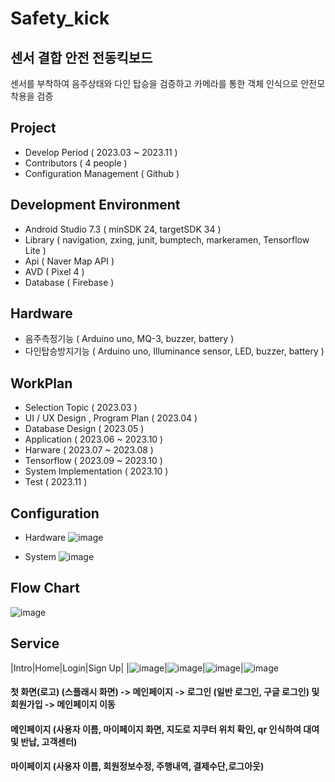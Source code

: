 # Safety_kick
## 센서 결합 안전 전동킥보드
센서를 부착하여 음주상태와 다인 탑승을 검증하고 카메라를 통한 객체 인식으로 안전모 착용을 검증

## Project
- Develop Period ( 2023.03 ~ 2023.11 )
- Contributors ( 4 people )
- Configuration Management ( Github )

## Development Environment
- Android Studio 7.3 ( minSDK 24, targetSDK 34 )
- Library ( navigation, zxing, junit, bumptech, markeramen, Tensorflow Lite )
- Api ( Naver Map API )
- AVD ( Pixel 4 )
- Database ( Firebase )

## Hardware
- 음주측정기능 ( Arduino uno, MQ-3, buzzer, battery )
- 다인탑승방지기능 ( Arduino uno, Illuminance sensor, LED, buzzer, battery )

## WorkPlan
- Selection Topic ( 2023.03 )
- UI / UX Design , Program Plan ( 2023.04 )
- Database Design ( 2023.05 )
- Application ( 2023.06 ~ 2023.10 )
- Harware ( 2023.07 ~ 2023.08 )
- Tensorflow ( 2023.09 ~ 2023.10 )
- System Implementation ( 2023.10 )
- Test ( 2023.11 )

## Configuration
- Hardware
![image](https://github.com/Seong-A/safety_kick/assets/83965377/1db9455f-c547-4723-b055-41a0123d2761)

- System
![image](https://github.com/Seong-A/safety_kick/assets/83965377/25cfb244-4798-4796-a950-fd4946c3194f)

## Flow Chart
![image](https://github.com/Seong-A/safety_kick/assets/83965377/f0644727-6159-4432-b595-a8dff4cc94d3)

## Service 
|Intro|Home|Login|Sign Up|
|![image](https://github.com/Seong-A/safety_kick/assets/83965377/8dc3d7ff-27a8-4fe3-b87d-78123adc4fa8)|![image](https://github.com/Seong-A/safety_kick/assets/83965377/ba1e602f-a09b-4704-8b58-2ad17be3e56b)|![image](https://github.com/Seong-A/safety_kick/assets/83965377/822ccf46-2856-4261-b23b-4edb015d7948)|![image](https://github.com/Seong-A/safety_kick/assets/83965377/822ccf46-2856-4261-b23b-4edb015d7948)


#### 첫 화면(로고) (스플래시 화면) -> 메인페이지 -> 로그인 (일반 로그인, 구글 로그인) 및 회원가입 -> 메인페이지 이동
#### 메인페이지 (사용자 이름, 마이페이지 화면, 지도로 지쿠터 위치 확인, qr 인식하여 대여 및 반납, 고객센터)
#### 마이페이지 (사용자 이름, 회원정보수정, 주행내역, 결제수단,로그아웃)

